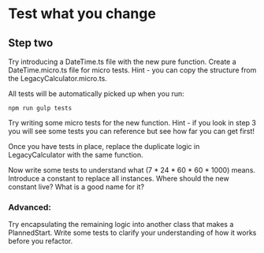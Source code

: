 # Test what you change

## Step two 

Try introducing a DateTime.ts file with the new pure function. Create a DateTime.micro.ts file for micro tests.
Hint - you can copy the structure from the LegacyCalculator.micro.ts.

All tests will be automatically picked up when you run:

```npm run gulp tests```

Try writing some micro tests for the new function. Hint - if you look in step 3 you will see some tests you can reference
but see how far you can get first! 

Once you have tests in place, replace the duplicate logic in LegacyCalculator with the same function.

Now write some tests to understand what (7 * 24 * 60 * 60 * 1000) means. Introduce a constant to replace all instances.
Where should the new constant live? What is a good name for it?

### Advanced:
Try encapsulating the remaining logic into another class that makes a PlannedStart. Write some tests to clarify your
understanding of how it works before you refactor. 